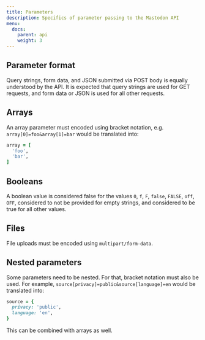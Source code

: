 ```yaml
---
title: Parameters
description: Specifics of parameter passing to the Mastodon API
menu:
  docs:
    parent: api
    weight: 3
---
```


## Parameter format

Query strings, form data, and JSON submitted via POST body is equally understood by the API. It is expected that query strings are used for GET requests, and form data or JSON is used for all other requests.

## Arrays

An array parameter must encoded using bracket notation, e.g. `array[0]=foo&array[1]=bar` would be translated into:

```ruby
array = [
  'foo',
  'bar',
]
```

## Booleans

A boolean value is considered false for the values `0`, `f`, `F`, `false`, `FALSE`, `off`, `OFF`, considered to not be provided for empty strings, and considered to be true for all other values.

## Files

File uploads must be encoded using `multipart/form-data`.

## Nested parameters

Some parameters need to be nested. For that, bracket notation must also be used. For example, `source[privacy]=public&source[language]=en` would be translated into:

```ruby
source = {
  privacy: 'public',
  language: 'en',
}
```

This can be combined with arrays as well.
